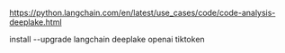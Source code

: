 https://python.langchain.com/en/latest/use_cases/code/code-analysis-deeplake.html

 install --upgrade langchain deeplake openai tiktoken